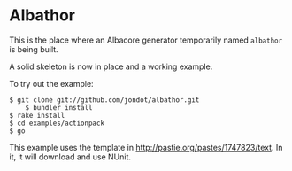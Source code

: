 Albathor
========

This is the place where an Albacore generator temporarily named `albathor` is being built.  

A solid skeleton is now in place and a working example.  

To try out the example:

	$ git clone git://github.com/jondot/albathor.git
        $ bundler install
	$ rake install
	$ cd examples/actionpack
	$ go
	
This example uses the template in http://pastie.org/pastes/1747823/text. In it, it will download
and use NUnit.



